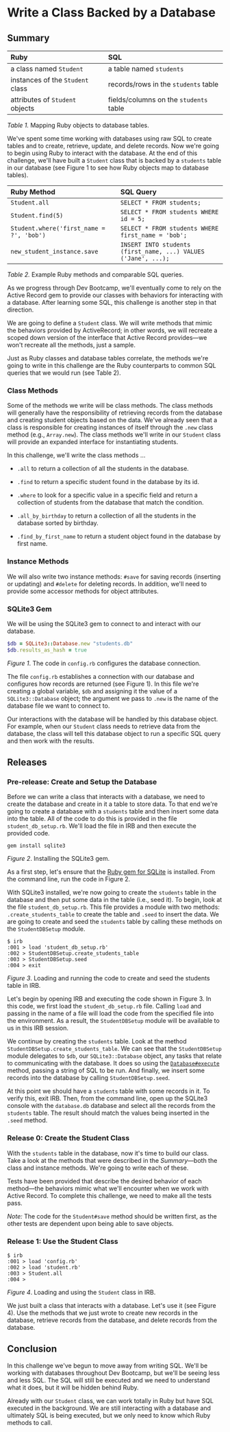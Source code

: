 # Write a Class Backed by a Database

## Summary
| Ruby | SQL |
| :--- | :--- |
| a class named `Student` | a table named `students` |
| instances of the `Student` class | records/rows in the `students` table |
| attributes of `Student` objects | fields/columns on the `students` table |

*Table 1.*  Mapping Ruby objects to database tables.

We've spent some time working with databases using raw SQL to create tables and to create, retrieve, update, and delete records.  Now we're going to begin using Ruby to interact with the database.  At the end of this challenge, we'll have built a `Student` class that is backed by a `students` table in our database (see Figure 1 to see how Ruby objects map to database tables).

| Ruby Method | SQL Query |
| :--- | :--- |
| `Student.all` | `SELECT * FROM students;` |
| `Student.find(5)` | `SELECT * FROM students WHERE id = 5;` |
| `Student.where('first_name = ?', 'bob')` | `SELECT * FROM students WHERE first_name = 'bob';` |
| `new_student_instance.save` | `INSERT INTO students (first_name, ...) VALUES ('Jane', ...);` |

*Table 2.*  Example Ruby methods and comparable SQL queries.

As we progress through Dev Bootcamp, we'll eventually come to rely on the Active Record gem to provide our classes with behaviors for interacting with a database.  After learning some SQL, this challenge is another step in that direction.

We are going to define a `Student` class.  We will write methods that mimic the behaviors provided by ActiveRecord; in other words, we will recreate a scoped down version of the interface that Active Record provides—we won't recreate all the methods, just a sample.

Just as Ruby classes and database tables correlate, the methods we're going to write in this challenge are the Ruby counterparts to common SQL queries that we would run (see Table 2).


### Class Methods
Some of the methods we write will be class methods.  The class methods will generally have the responsibility of retrieving records from the database and creating student objects based on the data.  We've already seen that a class is responsible for creating instances of itself through the `.new` class method (e.g., `Array.new`).  The class methods we'll write in our `Student` class will provide an expanded interface for instantiating students.

In this challenge, we'll write the class methods ...

- `.all` to return a collection of all the students in the database.

- `.find` to return a specific student found in the database by its id.

- `.where` to look for a specific value in a specific field and return a collection of students from the database that match the condition.

- `.all_by_birthday` to return a collection of all the students in the database sorted by birthday.

- `.find_by_first_name` to return a student object found in the database by first name.


### Instance Methods
We will also write two instance methods: `#save` for saving records (inserting or updating) and `#delete` for deleting records.  In addition, we'll need to provide some accessor methods for object attributes.


### SQLite3 Gem
We will be using the SQLite3 gem to connect to and interact with our database.

```ruby
$db = SQLite3::Database.new "students.db"
$db.results_as_hash = true
```
*Figure 1*.  The code in `config.rb` configures the database connection.

The file `config.rb` establishes a connection with our database and configures how records are returned (see Figure 1).  In this file we're creating a global variable, `$db` and assigning it the value of a `SQLite3::Database` object; the argument we pass to `.new` is the name of the database file we want to connect to.

Our interactions with the database will be handled by this database object.  For example, when our `Student` class needs to retrieve data from the database, the class will tell this database object to run a specific SQL query and then work with the results.


## Releases
### Pre-release: Create and Setup the Database
Before we can write a class that interacts with a database, we need to create the database and create in it a table to store data.  To that end we're going to create a database with a `students` table and then insert some data into the table.  All of the code to do this is provided in the file `student_db_setup.rb`.  We'll load the file in IRB and then execute the provided code.

```
gem install sqlite3
```
*Figure 2*. Installing the SQLite3 gem.

As a first step, let's ensure that the [Ruby gem for SQLite](https://github.com/luislavena/sqlite3-ruby) is installed.  From the command line, run the code in Figure 2.

With SQLite3 installed, we're now going to create the `students` table in the database and then put some data in the table (i.e., seed it). To begin, look at the file `student_db_setup.rb`. This file provides a module with two methods:  `.create_students_table` to create the table and `.seed` to insert the data.  We are going to create and seed the `students` table by calling these methods on the `StudentDBSetup` module.

```
$ irb
:001 > load 'student_db_setup.rb'
:002 > StudentDBSetup.create_students_table
:003 > StudentDBSetup.seed
:004 > exit
```
*Figure 3*.  Loading and running the code to create and seed the students table in IRB.

Let's begin by opening IRB and executing the code shown in Figure 3.  In this code, we first load the `student_db_setup.rb` file.  Calling `load` and passing in the name of a file will load the code from the specified file into the environment.  As a result, the `StudentDBSetup` module will be available to us in this IRB session.

We continue by creating the `students` table.  Look at the method `StudentDBSetup.create_students_table`.  We can see that the `StudentDBSetup` module delegates to `$db`, our `SQLite3::Database` object, any tasks that relate to communicating with the database.  It does so using the [`Database#execute`](http://www.rubydoc.info/gems/sqlite3/1.3.10/SQLite3/Database#execute-instance_method) method, passing a string of SQL to be run.  And finally, we insert some records into the database by calling `StudentDBSetup.seed`.

At this point we should have a `students` table with some records in it. To verify this, exit IRB.  Then, from the command line, open up the SQLite3 console with the `database.db` database and select all the records from the `students` table.  The result should match the values being inserted in the `.seed` method.


### Release 0: Create the Student Class
With the `students` table in the database, now it's time to build our class.  Take a look at the methods that were described in the *Summary*—both the class and instance methods.  We're going to write each of these.

Tests have been provided that describe the desired behavior of each method—the behaviors mimic what we'll encounter when we work with Active Record.  To complete this challenge, we need to make all the tests pass.

*Note:*  The code for the `Student#save` method should be written first, as the other tests are dependent upon being able to save objects.


### Release 1: Use the Student Class
```
$ irb
:001 > load 'config.rb'
:002 > load 'student.rb'
:003 > Student.all
:004 >
```
*Figure 4*. Loading and using the `Student` class in IRB.

We just built a class that interacts with a database.  Let's use it (see Figure 4).  Use the methods that we just wrote to create new records in the database, retrieve records from the database, and delete records from the database.


## Conclusion
In this challenge we've begun to move away from writing SQL.  We'll be working with databases throughout Dev Bootcamp, but we'll be seeing less and less SQL. The SQL will still be executed and we need to understand what it does, but it will be hidden behind Ruby.

Already with our `Student` class, we can work totally in Ruby but have SQL executed in the background.  We are still interacting with a database and ultimately SQL is being executed, but we only need to know which Ruby methods to call.